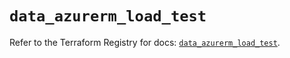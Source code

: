 # `data_azurerm_load_test`

Refer to the Terraform Registry for docs: [`data_azurerm_load_test`](https://registry.terraform.io/providers/hashicorp/azurerm/3.110.0/docs/data-sources/load_test).
